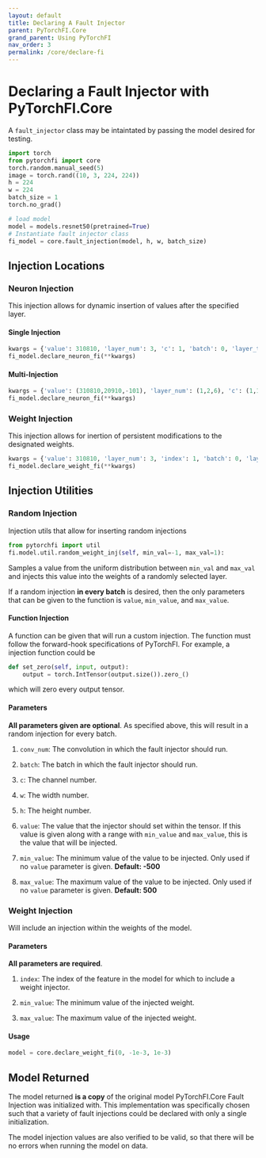 ```yaml
---
layout: default
title: Declaring A Fault Injector
parent: PyTorchFI.Core
grand_parent: Using PyTorchFI
nav_order: 3
permalink: /core/declare-fi
---
```


# Declaring a Fault Injector with PyTorchFI.Core

A `fault_injector` class may be intaintated by passing the model desired for testing. 

```python
import torch
from pytorchfi import core
torch.random.manual_seed(5)
image = torch.rand((10, 3, 224, 224))
h = 224
w = 224
batch_size = 1
torch.no_grad()

# load model
model = models.resnet50(pretrained=True)
# Instantiate fault injector class
fi_model = core.fault_injection(model, h, w, batch_size)
```

## Injection Locations

### Neuron Injection
This injection allows for dynamic insertion of values after the specified 
layer. 

#### Single Injection

```python
kwargs = {'value': 310810, 'layer_num': 3, 'c': 1, 'batch': 0, 'layer_type':'ReLu'}
fi_model.declare_neuron_fi(**kwargs)
```

#### Multi-Injection

```python
kwargs = {'value': (310810,20910,-101), 'layer_num': (1,2,6), 'c': (1,1,(3,20,20)), 'batch': (0,0,12)}
fi_model.declare_neuron_fi(**kwargs)
```

### Weight Injection
This injection allows for inertion of persistent modifications to the designated weights. 

```python
kwargs = {'value': 310810, 'layer_num': 3, 'index': 1, 'batch': 0, 'layer_type':'ReLu'}
fi_model.declare_weight_fi(**kwargs)
```


## Injection Utilities

### Random Injection

Injection utils that allow for inserting random injections
```python
from pytorchfi import util
fi.model.util.random_weight_inj(self, min_val=-1, max_val=1):
```
Samples a value from the uniform distribution between `min_val` and `max_val` and injects this value
into the weights of a randomly selected layer. 


If a random injection **in every batch** is desired, then the only parameters that can be given to the function is `value`, `min_value`, and `max_value`.

#### Function Injection

A function can be given that will run a custom injection. The function must follow the forward-hook specifications of PyTorchFI. For example, a injection function could be

```python
def set_zero(self, input, output):
    output = torch.IntTensor(output.size()).zero_()
```

which will zero every output tensor.


#### Parameters

**All parameters given are optional**. As specified above, this will result in a random injection for every batch.

1. `conv_num`: The convolution in which the fault injector should run.

2. `batch`: The batch in which the fault injector should run.

3. `c`: The channel number.

4. `w`: The width number.

5. `h`: The height number.

6. `value`: The value that the injector should set within the tensor. If this value is given along with a range with `min_value` and `max_value`, this is the value that will be injected.

7. `min_value`: The minimum value of the value to be injected. Only used if no `value` parameter is given. **Default: -500**

8. `max_value`: The maximum value of the value to be injected. Only used if no `value` parameter is given. **Default: 500**

### Weight Injection

Will include an injection within the weights of the model.

#### Parameters

**All parameters are required**.

1. `index`: The index of the feature in the model for which to include a weight injector.

2. `min_value`: The minimum value of the injected weight.

3. `max_value`: The maximum value of the injected weight.

#### Usage

```python
model = core.declare_weight_fi(0, -1e-3, 1e-3)
```

## Model Returned

The model returned **is a copy** of the original model PyTorchFI.Core Fault Injection was initialized with. This implementation was specifically chosen such that a variety of fault injections could be declared with only a single initialization.

The model injection values are also verified to be valid, so that there will be no errors when running the model on data.
